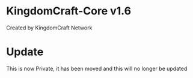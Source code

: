 # KingdomCraft-Core v1.6
Created by KingdomCraft Network 

# Update
This is now Private, it has been moved and this will no longer be updated 
